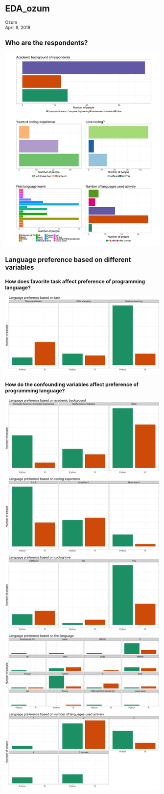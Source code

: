 # EDA_ozum
Ozum  
April 9, 2018  





## Who are the respondents?

![](EDA_ozum_files/figure-html/unnamed-chunk-1-1.png)<!-- -->

## Language preference based on different variables

### How does favorite task affect preference of programming language?

![](EDA_ozum_files/figure-html/unnamed-chunk-2-1.png)<!-- -->

### How do the confounding variables affect preference of programming language?

![](EDA_ozum_files/figure-html/unnamed-chunk-3-1.png)<!-- -->![](EDA_ozum_files/figure-html/unnamed-chunk-3-2.png)<!-- -->![](EDA_ozum_files/figure-html/unnamed-chunk-3-3.png)<!-- -->![](EDA_ozum_files/figure-html/unnamed-chunk-3-4.png)<!-- -->![](EDA_ozum_files/figure-html/unnamed-chunk-3-5.png)<!-- -->

